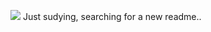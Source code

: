 ![](https://github-readme-stats-sigma-five.vercel.app/api?username=1M0RR1V3L&show_icons=true&count_private=true&hide_border=true&title_color=4169e1&icon_color=4169e1&text_color=c9d1d9&bg_color=0d1117)
Just sudying, searching for a new readme..
